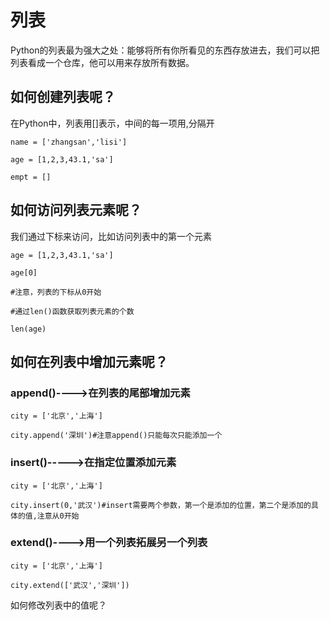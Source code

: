 # 列表

Python的列表最为强大之处：能够将所有你所看见的东西存放进去，我们可以把列表看成一个仓库，他可以用来存放所有数据。

## 如何创建列表呢？

在Python中，列表用\[\]表示，中间的每一项用,分隔开

`name = ['zhangsan','lisi']`

`age = [1,2,3,43.1,'sa']`

`empt = []`

## 如何访问列表元素呢？

我们通过下标来访问，比如访问列表中的第一个元素

`age = [1,2,3,43.1,'sa']`

`age[0]`

`#注意，列表的下标从0开始`

`#通过len()函数获取列表元素的个数`

`len(age)`

## 如何在列表中增加元素呢？

### append\(\)----&gt;在列表的尾部增加元素

`city = ['北京','上海']`

`city.append('深圳')#注意append()只能每次只能添加一个`

### insert\(\)-----&gt;在指定位置添加元素

`city = ['北京','上海']`

`city.insert(0,'武汉')#insert需要两个参数，第一个是添加的位置，第二个是添加的具体的值,注意从0开始`

### extend\(\)----&gt;用一个列表拓展另一个列表

`city = ['北京','上海']`

`city.extend(['武汉','深圳'])`

如何修改列表中的值呢？



